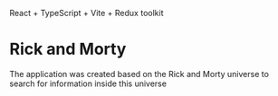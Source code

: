 React + TypeScript + Vite + Redux toolkit

# Rick and Morty

The application was created based on the Rick and Morty universe to search for information inside this universe

